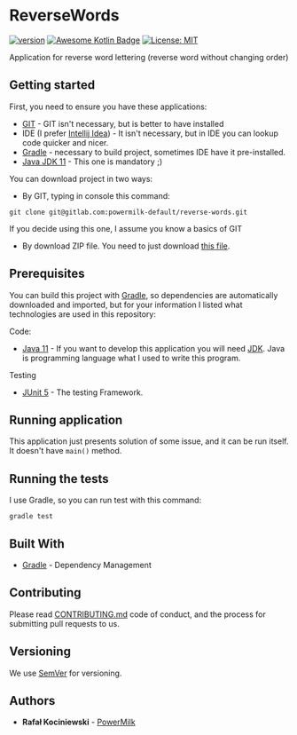 # ReverseWords

[![version](https://img.shields.io/badge/version-1.0.0-yellow.svg)](https://semver.org)
[![Awesome Kotlin Badge](https://kotlin.link/awesome-kotlin.svg)](https://github.com/KotlinBy/awesome-kotlin)
[![License: MIT](https://img.shields.io/badge/License-MIT-greem.svg)](https://opensource.org/licenses/MIT)

Application for reverse word lettering (reverse word without changing order)

## Getting started

First, you need to ensure you have these applications:

- [GIT](https://git-scm.com/) - GIT isn't necessary, but is better to have installed
- IDE (I prefer [Intellij Idea](https://www.jetbrains.com/idea/)) - It isn't necessary, but in IDE you can lookup code
  quicker and nicer.
- [Gradle](https://gradle.org/) - necessary to build project, sometimes IDE have it pre-installed.
- [Java JDK 11](https://www.oracle.com/java/technologies/downloads/#java11) - This one is mandatory ;)

You can download project in two ways:

- By GIT, typing in console this command:

 ```
git clone git@gitlab.com:powermilk-default/reverse-words.git
 ```

If you decide using this one, I assume you know a basics of GIT

- By download ZIP file. You need to just
  download [this file](https://gitlab.com/powermilk-default/reverse-words/-/archive/master/reverse-words.zip).

## Prerequisites

You can build this project with [Gradle](https://gradle.org/), so dependencies are automatically downloaded and
imported, but for your information I listed what technologies are used in this repository:

Code:

- [Java 11](https://www.java.com/pl/download/) - If you want to develop this application you will
  need [JDK](https://www.oracle.com/java/technologies/downloads/#java11). Java is programming language what I used to
  write this program.

Testing

- [JUnit 5](https://junit.org/junit5) - The testing Framework.

## Running application

This application just presents solution of some issue, and it can be run itself. It doesn't have `main()` method.

## Running the tests

I use Gradle, so you can run test with this command:

```
gradle test
```

## Built With

* [Gradle](https://gradle.org/) - Dependency Management

## Contributing

Please read [CONTRIBUTING.md](CONTRIBUTING.md)
code of conduct, and the process for submitting pull requests to us.

## Versioning

We use [SemVer](http://semver.org/) for versioning.

## Authors

* **Rafał Kociniewski** - [PowerMilk](https://gitlab.com/rafal.kociniewski)
